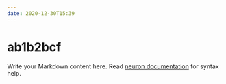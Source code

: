 ```yaml
---
date: 2020-12-30T15:39
---
```


# ab1b2bcf

Write your Markdown content here. Read [neuron documentation](https://neuron.zettel.page/2011404.html) for syntax help.


